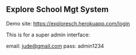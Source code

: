 ## Explore School Mgt System

Demo site: https://exploresch.herokuapp.com/login

This is for a super admin interface: 

email: jude@gmail.com
pass: admin1234

